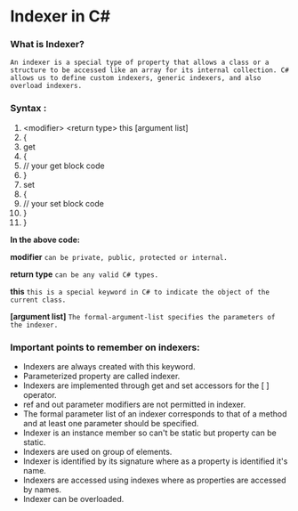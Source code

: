 # Indexer in C#

### What is Indexer?
`An indexer is a special type of property that allows a class or a structure to be accessed like an array for its internal collection. C# allows us to define custom indexers, generic indexers, and also overload indexers.`

### Syntax :
<div class="dp-highlighter"> <div class="bar"></div> <ol start="1" class="dp-c"> <li class="alt"><span><span>&lt;modifier&gt;&nbsp;&lt;</span><span class="keyword">return</span><span>&nbsp;type&gt;&nbsp;</span><span class="keyword">this</span><span>&nbsp;[argument&nbsp;list]&nbsp;&nbsp;</span></span></li> <li class=""><span>{&nbsp;&nbsp;</span></li> <li class="alt"><span><span class="keyword">get</span><span>&nbsp;&nbsp;</span></span></li> <li class=""><span>{&nbsp;&nbsp;</span></li> <li class="alt"><span><span class="comment">//&nbsp;your&nbsp;get&nbsp;block&nbsp;code</span><span>&nbsp;&nbsp;</span></span></li> <li class=""><span>}&nbsp;&nbsp;</span></li> <li class="alt"><span><span class="keyword">set</span><span>&nbsp;&nbsp;</span></span></li> <li class=""><span>{&nbsp;&nbsp;</span></li> <li class="alt"><span><span class="comment">//&nbsp;your&nbsp;set&nbsp;block&nbsp;code</span><span>&nbsp;&nbsp;</span></span></li> <li class=""><span>}&nbsp;&nbsp;</span></li> <li class="alt"><span>}&nbsp;&nbsp;</span></li> </ol> </div>

**In the above code:**

**modifier**
`can be private, public, protected or internal.`
 
**return type**
`can be any valid C# types.`
 
**this**
`this is a special keyword in C# to indicate the object of the current class.`
 
**[argument list]**
`The formal-argument-list specifies the parameters of the indexer.`

### Important points to remember on indexers: 
- Indexers are always created with this keyword.
- Parameterized property are called indexer.
- Indexers are implemented through get and set accessors for the [ ] operator.
- ref and out parameter modifiers are not permitted in indexer.
- The formal parameter list of an indexer corresponds to that of a method and at least one parameter should be specified.
- Indexer is an instance member so can't be static but property can be static.
- Indexers are used on group of elements.
- Indexer is identified by its signature where as a property is identified it's name.
- Indexers are accessed using indexes where as properties are accessed by names.
- Indexer can be overloaded.
